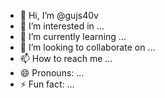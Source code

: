 - 👋 Hi, I’m @gujs40v
- 👀 I’m interested in ...
- 🌱 I’m currently learning ...
- 💞️ I’m looking to collaborate on ...
- 📫 How to reach me ...
- 😄 Pronouns: ...
- ⚡ Fun fact: ...

<!---
gujs40v/gujs40v is a ✨ special ✨ repository because its `README.md` (this file) appears on your GitHub profile.
You can click the Preview link to take a look at your changes.
--->

